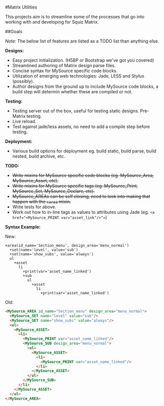 #Matrix Utilities

This projects aim is to streamline some of the processes that go into working with and developing for Squiz Matrix.

##Goals

*Note:* The below list of features are listed as a TODO list than anything else.

**Designs:**

* Easy project initialization. (H5BP or Bootstrap we've got you covered)
* Streamlined authoring of Matrix design parse files.
* Concise syntax for MySource specific code blocks.
* Utilization of emerging web technologies: Jade, LESS and Stylus (possibly).
* Author designs from the ground up to include MySource code blocks, a build step will determin whether these are compiled or not.

**Testing:**

* Testing server out of the box, useful for testing static designs. Pre-Matrix testing.
* Live reload.
* Test against jade/less assets, no need to add a compile step before testing.

**Deployment:**

* Various build options for deployment eg. build static, build parse, build nested, build archive, etc.

**TODO:**

* ~~Write mixins for MySource specific code blocks (eg. MySource_Area, MySource_Asset, etc).~~
* ~~Write mixins for MySource specific tags (eg. MySource_Print, MySource_Set, MySource_Declare, etc).~~
* ~~MySource_AREAs can be self closing, need to look into making that happen with the `+area` mixin.~~
* Write tests for above.
* Work out how to in-line tags as values to attributes using Jade (eg. `<a href="<MySource_PRINT var="asset_link"/>">`)

**Syntax Example:**

New:
```jade
+area(id_name='Section_menu', design_area='menu_normal')
  +set(name='level', value='sub')
  +set(name='show_subs', value='always')
  ul
    +asset
      li
        +print(var='asset_name_linked')
        +sub
          ul
            +asset
              li
                +print(var='asset_name_linked')
```

Old:
```html
<MySource_AREA id_name="Section_menu" design_area="menu_normal">
  <MySource_SET name="level" value="sub"/>
  <MySource_SET name="show_subs" value="always"/>
  <ul>
    <MySource_ASSET>
      <li>
        <MySource_PRINT var="asset_name_linked"/>
        <MySource_SUB design_area="menu_normal">
          <ul>
            <MySource_ASSET>
              <li>
                <MySource_PRINT var="asset_name_linked"/>
              </li>
            </MySource_ASSET>
          </ul>
        </MySource_SUB>
      </li>
    </MySource_ASSET>
  </ul>
</MySource_AREA>
```